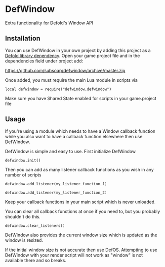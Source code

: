 # DefWindow
Extra functionality for Defold's Window API

## Installation
You can use DefWindow in your own project by adding this project as a [Defold library dependency](http://www.defold.com/manuals/libraries/). Open your game.project file and in the dependencies field under project add:

https://github.com/subsoap/defwindow/archive/master.zip
  
Once added, you must require the main Lua module in scripts via

```
local defwindow = require("defwindow.defwindow")
```

Make sure you have Shared State enabled for scripts in your game.project file

## Usage
If you're using a module which needs to have a Window callback function while you also want to have a callback function elsewhere then use DefWindow.

DefWindow is simple and easy to use. First initialize DefWindow

```
defwindow.init()
```

Then you can add as many listener callback functions as you wish in any number of scripts

```
defwindow.add_listener(my_listener_function_1)
```
```
defwindow.add_listener(my_listener_function_2)
```

Keep your callback functions in your main script which is never unloaded.

You can clear all callback functions at once if you need to, but you probably shouldn't do this.

```
defwindow.clear_listeners()
```

DefWindow also provides the current window size which is updated as the window is resized.

If the initial window size is not accurate then use DefOS. Attempting to use DefWindow with your render script will not work as "window" is not available there and so breaks.

